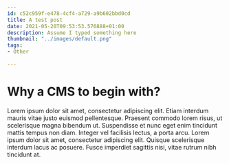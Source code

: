 ```yaml
---
id: c52c959f-e478-4cf4-a729-a9b602bbd0cd
title: A test post
date: 2021-05-20T09:53:53.576888+01:00
description: Assume I typed something here
thumbnail: "../images/default.png"
tags:
- Other

---
```

# Why a CMS to begin with?

Lorem ipsum dolor sit amet, consectetur adipiscing elit. Etiam interdum mauris vitae justo euismod pellentesque. Praesent commodo lorem risus, ut scelerisque magna bibendum ut. Suspendisse et nunc eget enim tincidunt mattis tempus non diam. Integer vel facilisis lectus, a porta arcu. Lorem ipsum dolor sit amet, consectetur adipiscing elit. Quisque scelerisque interdum lacus ac posuere. Fusce imperdiet sagittis nisi, vitae rutrum nibh tincidunt at.

